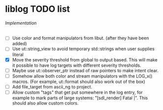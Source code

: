 # liblog TODO list

###### Implementation

- [ ] Use color and format manipulators from libut. (after they have been added)
- [ ] Use ut::string_view to avoid temporary std::strings when user supplies literal
- [x] Move the severity threshold from global to output based. This will make it possible to have log targets with different severity thresholds.
- [ ] Maybe use ut::observer_ptr instead of raw pointers to make intent clear.
- [ ] Somehow allow both color and stream manipulators with the LOG_x() macros. (For example, ut::format should also work out of the box)
- [ ] Add file_target from ascii_ng to project.
- [ ] Allow custom "tags" that get put somewhere in the log entry, for example to mark parts of large systems: "[sdl_render]    Fatal |". This should also allow custom colors.